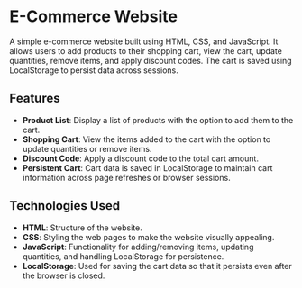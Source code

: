 
# E-Commerce Website

A simple e-commerce website built using HTML, CSS, and JavaScript. It allows users to add products to their shopping cart, view the cart, update quantities, remove items, and apply discount codes. The cart is saved using LocalStorage to persist data across sessions.

## Features

- **Product List**: Display a list of products with the option to add them to the cart.
- **Shopping Cart**: View the items added to the cart with the option to update quantities or remove items.
- **Discount Code**: Apply a discount code to the total cart amount.
- **Persistent Cart**: Cart data is saved in LocalStorage to maintain cart information across page refreshes or browser sessions.

## Technologies Used

- **HTML**: Structure of the website.
- **CSS**: Styling the web pages to make the website visually appealing.
- **JavaScript**: Functionality for adding/removing items, updating quantities, and handling LocalStorage for persistence.
- **LocalStorage**: Used for saving the cart data so that it persists even after the browser is closed.


